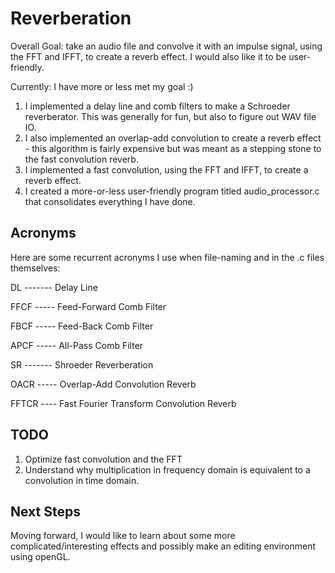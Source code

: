 # Reverberation 
Overall Goal: take an audio file and convolve it with an impulse signal, using 
the FFT and IFFT, to create a reverb effect. I would also like it to be user-
friendly.

Currently: I have more or less met my goal :)
1. I implemented a delay line and comb filters to make a Schroeder reverberator. 
This was generally for fun, but also to figure out WAV file IO.
2. I also implemented an overlap-add convolution to create a reverb effect - 
this algorithm is fairly expensive but was meant as a stepping stone to the
fast convolution reverb. 
3. I implemented a fast convolution, using the FFT and IFFT, to create a
reverb effect.
4. I created a more-or-less user-friendly program titled audio\_processor.c 
that consolidates everything I have done. 

## Acronyms 
Here are some recurrent acronyms I use when file-naming and in the .c files
themselves:

DL ------- Delay Line

FFCF ----- Feed-Forward Comb Filter

FBCF ----- Feed-Back Comb Filter

APCF ----- All-Pass Comb Filter

SR ------- Shroeder Reverberation  

OACR ----- Overlap-Add Convolution Reverb

FFTCR ---- Fast Fourier Transform Convolution Reverb

## TODO
1. Optimize fast convolution and the FFT 
2. Understand why multiplication in frequency domain is equivalent to a
   convolution in time domain.  

## Next Steps
Moving forward, I would like to learn about some more complicated/interesting
effects and possibly make an editing environment using openGL.

